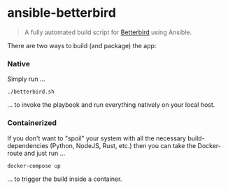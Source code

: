 # ansible-betterbird
> A fully automated build script for [Betterbird](https://www.betterbird.eu/) using Ansible.

There are two ways to build (and package) the app:

### Native
Simply run ...

```./betterbird.sh```

... to invoke the playbook and run everything natively on your local host.

### Containerized
If you don't want to "spoil" your system with all the necessary build-dependencies (Python, NodeJS, Rust, etc.) then you can take the Docker-route and just run ...

```docker-compose up```

... to trigger the build inside a container.
